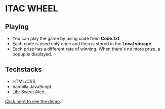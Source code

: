 # ITAC WHEEL

## Playing
* You can play the game by using code from **Code.txt**.
* Each code is used only once and then is stored in the **Local storage**.
* Each prize has a different rate of winning. When there's no more prize, a popup is displayed.

## Techstacks
* HTML/CSS.
* Vannilla JavaScript.
* Lib: Sweet Alert.


[Click here to see the demo](https://huy27201.github.io/ITACWheelTest).
